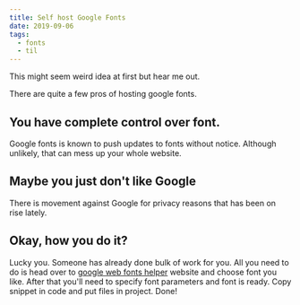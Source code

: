 ```yaml
---
title: Self host Google Fonts
date: 2019-09-06
tags:
  - fonts
  - til
---
```


This might seem weird idea at first but hear me out.

There are quite a few pros of hosting google fonts.

## You have complete control over font.

Google fonts is known to push updates to fonts without notice. Although unlikely, that can mess up your whole website.

## Maybe you just don't like Google

There is movement against Google for privacy reasons that has been on rise lately.

## Okay, how you do it?

Lucky you. Someone has already done bulk of work for you. All you need to do is head over to [google web fonts helper](https://google-webfonts-helper.herokuapp.com/fonts) website and choose font you like. After that you'll need to specify font parameters and font is ready. Copy snippet in code and put files in project. Done!
